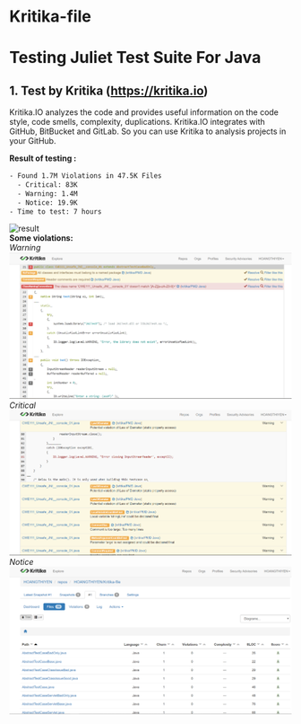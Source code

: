 # Kritika-file
# Testing Juliet Test Suite For Java
## 1. Test by Kritika (https://kritika.io)
Kritika.IO analyzes the code and provides useful information on the code style, code smells, complexity, duplications.
Kritika.IO integrates with GitHub, BitBucket and GitLab. So you can use Kritika to analysis projects in your GitHub.

**Result of testing :**
```
- Found 1.7M Violations in 47.5K Files
  - Critical: 83K
  - Warning: 1.4M
  - Notice: 19.9K
- Time to test: 7 hours
```
![result](/ResultKritika.PNG)  
**Some violations:**      
*Warning*  
![example1](/example1.PNG)  
*Critical*  
![example2](/example2.PNG)  
*Notice*  
![example3](/example3.PNG)  
